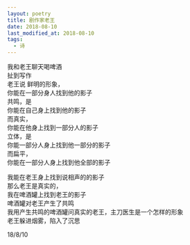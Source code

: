 ```yaml
---
layout: poetry
title: 剧作家老王
date: 2018-08-10
last_modified_at: 2018-08-10
tags:
  - 诗
---
```


我和老王聊天喝啤酒  
扯到写作  
老王说 鲜明的形象，  
你能在一部分身人找到他的影子  
共鸣，是  
你能在自己身上找到他的影子  
而真实，  
你能在他身上找到一部分人的影子  
立体，是  
你能一部分人身上找到他一部分的影子  
而扁平，  
你能在一部分人身上找到他全部的影子  

我能在老王身上找到说相声的的影子  
那么老王是真实的，  
我在啤酒罐上找到老王的影子  
啤酒罐对老王产生了共鸣  
我用产生共鸣的啤酒罐问真实的老王，主刀医生是一个怎样的形象  
老王躲进烟雾，陷入了沉思  

18/8/10
